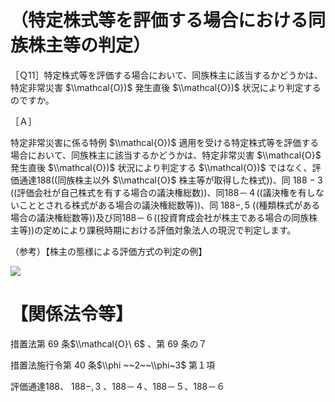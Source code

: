 # （特定株式等を評価する場合における同族株主等の判定）

［Ｑ11］特定株式等を評価する場合において、同族株主に該当するかどうかは、特定非常災害 $\\mathcal{O})$ 発生直後 $\\mathcal{O})$ 状況により判定するのですか。

［Ａ］

特定非常災害に係る特例 $\\mathcal{O})$ 適用を受ける特定株式等を評価する場合において、同族株主に該当するかどうかは、特定非常災害 $\\mathcal{O}$ 発生直後 $\\mathcal{O})$ 状況により判定する $\\mathcal{O})$ ではなく、評価通達188((同族株主以外 $\\mathcal{O}$ 株主等が取得した株式))、同 $188-3$ ((評価会社が自己株式を有する場合の議決権総数))、同188－４((議決権を有しないこととされる株式がある場合の議決権総数等))、同 $188-,5$ ((種類株式がある場合の議決権総数等))及び同188－６((投資育成会社が株主である場合の同族株主等))の定めにより課税時期における評価対象法人の現況で判定します。

（参考）【株主の態様による評価方式の判定の例】

![](https://www.nta.go.jp/tmp/d3dedcdc-1df7-450c-b252-d55adce772d0/images/d00f922c2f40130053d5cff82636673632c3eec3a8191ee26ce380636da18167.jpg)

# 【関係法令等】

措置法第 69 条$\\mathcal{O}\ 6$ 、第 69 条の７

措置法施行令第 40 条$\\phi ~~2~~\\phi~3$ 第１項

評価通達188、 $188-,3$ 、188－４、188－５、188－６